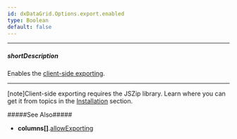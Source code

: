 ```yaml
---
id: dxDataGrid.Options.export.enabled
type: Boolean
default: false
---
```

---
##### shortDescription
Enables the [client-side exporting](/Documentation/Guide/Widgets/DataGrid/Client-Side_Exporting/).

---
[note]Client-side exporting requires the JSZip library. Learn where you can get it from topics in the [Installation](/Documentation/Guide/Getting_Started/Installation/Local_Scripts/) section.

#####See Also#####
- **columns[]**.[allowExporting](/Documentation/ApiReference/UI_Widgets/dxDataGrid/Configuration/columns/#allowExporting)